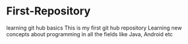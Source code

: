 # First-Repository
learning git hub basics
This is my first git hub repository 
Learning new concepts about programming in all the fields like Java, Android etc
